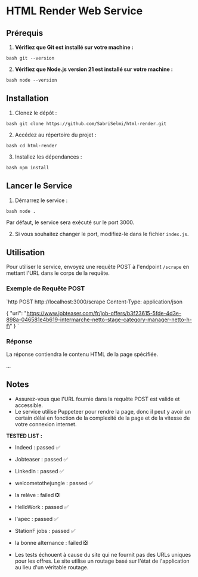 # HTML Render Web Service

## Prérequis

1. **Vérifiez que Git est installé sur votre machine :**

`bash git --version`

2. **Vérifiez que Node.js version 21 est installé sur votre machine :**

`bash node --version`

## Installation

1. Clonez le dépôt :

`bash git clone https://github.com/SabriSelmi/html-render.git`

2. Accédez au répertoire du projet :

`bash cd html-render`

3. Installez les dépendances :

`bash npm install`

## Lancer le Service

1. Démarrez le service :

`bash node .`

Par défaut, le service sera exécuté sur le port 3000.

2. Si vous souhaitez changer le port, modifiez-le dans le fichier `index.js`.

## Utilisation

Pour utiliser le service, envoyez une requête POST à l'endpoint `/scrape` en mettant l'URL dans le corps de la requête.

### Exemple de Requête POST

`http
POST http://localhost:3000/scrape
Content-Type: application/json

{
\"url\": \"https://www.jobteaser.com/fr/job-offers/b3f23615-5fde-4d3e-898a-046581e4b619-intermarche-netto-stage-category-manager-netto-h-f\"
}
`

### Réponse

La réponse contiendra le contenu HTML de la page spécifiée.

<!DOCTYPE html><html>...</html>

## Notes

- Assurez-vous que l'URL fournie dans la requête POST est valide et accessible.
- Le service utilise Puppeteer pour rendre la page, donc il peut y avoir un certain délai en fonction de la complexité de la page et de la vitesse de votre connexion internet.

**TESTED LIST :**

- Indeed : passed ✅
- Jobteaser : passed ✅
- Linkedin : passed ✅
- welcometothejungle : passed ✅
- la relève : failed ❎
- HelloWork : passed ✅
- l'apec : passed ✅
- StationF jobs : passed ✅
- la bonne alternance : failed ❎

- Les tests échouent à cause du site qui ne fournit pas des URLs uniques pour les offres. Le site utilise un routage basé sur l'état de l'application au lieu d'un véritable routage.
